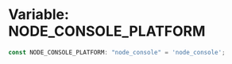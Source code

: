 # Variable: NODE\_CONSOLE\_PLATFORM

```ts
const NODE_CONSOLE_PLATFORM: "node_console" = 'node_console';
```
